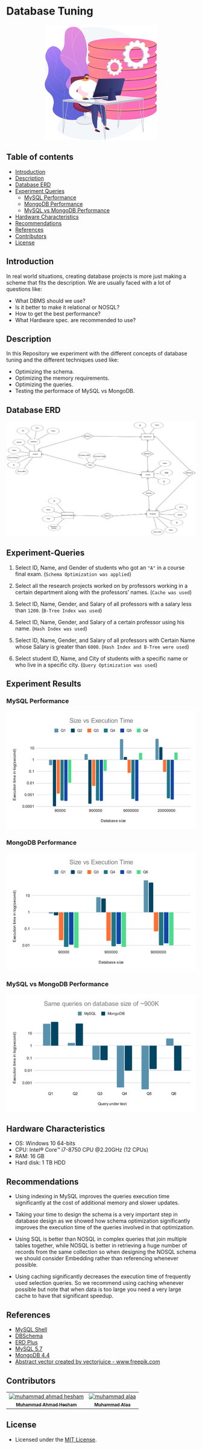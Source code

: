 # Database Tuning

<p align="center"> 
  <img src="./images/icon.svg" width="300"/>
</p>

## Table of contents

- [Introduction](#Introduction)
- [Description](#Description)
- [Database ERD](#Database-ERD)
- [Experiment Queries](#Experiment-Queries)
  - [MySQL Performance](#MySQL-Performance)
  - [MongoDB Performance](#MongoDB-Performance)
  - [MySQL vs MongoDB Performance](#MySQL-vs-MongoDB-Performance)
- [Hardware Characteristics](#Hardware-Characteristics)
- [Recommendations](#Recommendations)
- [References](#References)
- [Contributors](#Contributors)
- [License](#License)

## Introduction

In real world situations, creating database projects is more just making a scheme that fits the description. We are usually faced with a lot of questions like:

- What DBMS should we use?
- Is it better to make it relational or NOSQL?
- How to get the best performance?
- What Hardware spec. are recommended to use?

## Description

In this Repository we experiment with the different concepts of database tuning and the different techniques used like:

- Optimizing the schema.
- Optimizing the memory requirements.
- Optimizing the queries.
- Testing the performace of MySQL vs MongoDB.

## Database ERD

![ERD](./images/Optimized_ERD.png)

## Experiment-Queries

1. Select ID, Name, and Gender of students who got an `"A"` in a course final exam. (`Schema Optimization was applied`)

2. Select all the research projects worked on by professors working in a certain department along with the professors’ names. (`Cache was used`)

3. Select ID, Name, Gender, and Salary of all professors with a salary less than `1200`. (`B-Tree Index was used`)

4. Select ID, Name, Gender, and Salary of a certain professor using his name. (`Hash Index was used`)

5. Select ID, Name, Gender, and Salary of all professors with Certain Name whose Salary is greater than `6000`. (`Hash Index and B-Tree were used`)

6. Select student ID, Name, and City of students with a specific name or who live in a specific city. (`Query Optimization was used`)

## Experiment Results

### MySQL Performance

![mysql](./images/mysql_performance.svg)

### MongoDB Performance

![mongo](./images/mongo_performance.svg)

### MySQL vs MongoDB Performance

![mongo-vs-mysql](./images/mongo_vs_mysql_performance.svg)

## Hardware Characteristics

- OS: Windows 10 64-bits
- CPU: Intel® Core™ i7-8750 CPU @2.20GHz (12 CPUs)
- RAM: 16 GB
- Hard disk: 1 TB HDD

## Recommendations

- Using indexing in MySQL improves the queries execution time significantly at the cost of additional memory and slower updates.

- Taking your time to design the schema is a very important step in database design as we showed how schema optimization significantly improves the execution time of the queries involved in that optimization.

- Using SQL is better than NOSQL in complex queries that join multiple tables together, while NOSQL is better in retrieving a huge number of records from the same collection so when designing the NOSQL schema we should consider Embedding rather than referencing whenever possible.

- Using caching significantly decreases the execution time of frequently used selection queries. So we recommend using caching whenever possible but note that when data is too large you need a very large cache to have that significant speedup.


## References

- [MySQL Shell](https://dev.mysql.com/downloads/shell/)
- [DBSchema](https://dbschema.com/)
- [ERD Plus](https://erdplus.com/)
- [MySQL 5.7](https://dev.mysql.com/downloads/mysql/5.7.html)
- [MongoDB 4.4](https://docs.mongodb.com/v4.4/installation/)
- <a href="https://www.freepik.com/vectors/abstract">Abstract vector created by vectorjuice - www.freepik.com</a>


## Contributors
<table>
  <tr>
    <td align="center">
    <a href="https://github.com/Etshawy1" target="_black">
    <img src="https://avatars.githubusercontent.com/u/42721791?v=4" width="150px;" alt="muhammad ahmad hesham"/>
    <br />
    <sub><b>Muhammad Ahmad Hesham</b></sub></a><br />
    </td>
    <td align="center">
    <a href="https://github.com/MuhammeedAlaa" target="_black">
    <img src="https://avatars.githubusercontent.com/u/42709288?v=4" width="150px;" alt="muhammad alaa"/>
    <br />
    <sub><b>Muhammad Alaa</b></sub></a><br />
    </td>
  </tr>
 </table>


## License

- Licensed under the [MIT License](./LICENSE).
